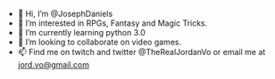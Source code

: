 - 👋 Hi, I’m @JosephDaniels
- 👀 I’m interested in RPGs, Fantasy and Magic Tricks.
- 🌱 I’m currently learning python 3.0
- 💞️ I’m looking to collaborate on video games.
- 📫 Find me on twitch and twitter @TheRealJordanVo or email me at jord.vo@gmail.com

<!---
JosephDaniels/JosephDaniels is a ✨ special ✨ repository because its `README.md` (this file) appears on your GitHub profile.
You can click the Preview link to take a look at your changes.
--->
